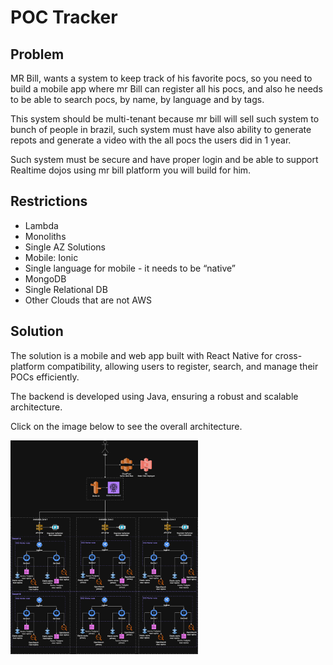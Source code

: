 # POC Tracker

## Problem

MR Bill, wants a system to keep track of his favorite pocs, so you need to build a mobile app where mr Bill can register all his pocs, and also he needs to be able to search pocs, by name, by language and by tags. 

This system should be multi-tenant because mr bill will sell such system to bunch of people in brazil, such system must have also ability to generate repots and generate a video with the all pocs the users did in 1 year. 

Such system must be secure and have proper login and be able to support Realtime dojos using mr bill platform you will build for him.

## Restrictions
- Lambda
- Monoliths
- Single AZ Solutions
- Mobile: Ionic
- Single language for mobile - it needs to be “native”
- MongoDB
- Single Relational DB
- Other Clouds that are not AWS

## Solution

The solution is a mobile and web app built with React Native for cross-platform compatibility, allowing users to register, search, and manage their POCs efficiently. 

The backend is developed using Java, ensuring a robust and scalable architecture.

Click on the image below to see the overall architecture.

<a href="architecture.md">
  <img src="img.overall.architecture.png" alt="Overall Architecture" width="300"/>
</a>